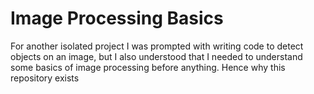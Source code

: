 # Image Processing Basics
For another isolated project I was prompted with writing code to detect objects on an image, but I also understood that I needed to understand some basics of image processing before anything. Hence why this repository exists


